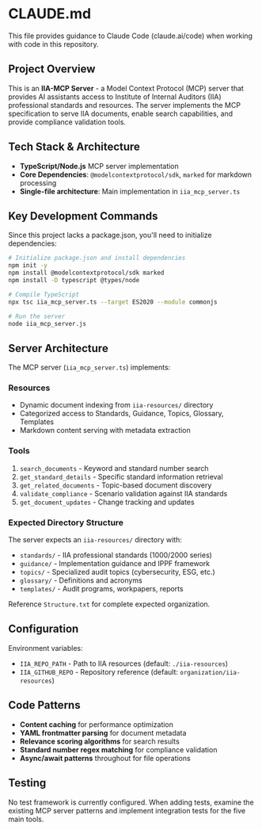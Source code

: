 # CLAUDE.md

This file provides guidance to Claude Code (claude.ai/code) when working with code in this repository.

## Project Overview

This is an **IIA-MCP Server** - a Model Context Protocol (MCP) server that provides AI assistants access to Institute of Internal Auditors (IIA) professional standards and resources. The server implements the MCP specification to serve IIA documents, enable search capabilities, and provide compliance validation tools.

## Tech Stack & Architecture

- **TypeScript/Node.js** MCP server implementation
- **Core Dependencies**: `@modelcontextprotocol/sdk`, `marked` for markdown processing
- **Single-file architecture**: Main implementation in `iia_mcp_server.ts`

## Key Development Commands

Since this project lacks a package.json, you'll need to initialize dependencies:

```bash
# Initialize package.json and install dependencies
npm init -y
npm install @modelcontextprotocol/sdk marked
npm install -D typescript @types/node

# Compile TypeScript
npx tsc iia_mcp_server.ts --target ES2020 --module commonjs

# Run the server
node iia_mcp_server.js
```

## Server Architecture

The MCP server (`iia_mcp_server.ts`) implements:

### Resources
- Dynamic document indexing from `iia-resources/` directory
- Categorized access to Standards, Guidance, Topics, Glossary, Templates
- Markdown content serving with metadata extraction

### Tools
1. `search_documents` - Keyword and standard number search
2. `get_standard_details` - Specific standard information retrieval  
3. `get_related_documents` - Topic-based document discovery
4. `validate_compliance` - Scenario validation against IIA standards
5. `get_document_updates` - Change tracking and updates

### Expected Directory Structure

The server expects an `iia-resources/` directory with:
- `standards/` - IIA professional standards (1000/2000 series)
- `guidance/` - Implementation guidance and IPPF framework
- `topics/` - Specialized audit topics (cybersecurity, ESG, etc.)
- `glossary/` - Definitions and acronyms
- `templates/` - Audit programs, workpapers, reports

Reference `Structure.txt` for complete expected organization.

## Configuration

Environment variables:
- `IIA_REPO_PATH` - Path to IIA resources (default: `./iia-resources`)
- `IIA_GITHUB_REPO` - Repository reference (default: `organization/iia-resources`)

## Code Patterns

- **Content caching** for performance optimization
- **YAML frontmatter parsing** for document metadata
- **Relevance scoring algorithms** for search results
- **Standard number regex matching** for compliance validation
- **Async/await patterns** throughout for file operations

## Testing

No test framework is currently configured. When adding tests, examine the existing MCP server patterns and implement integration tests for the five main tools.